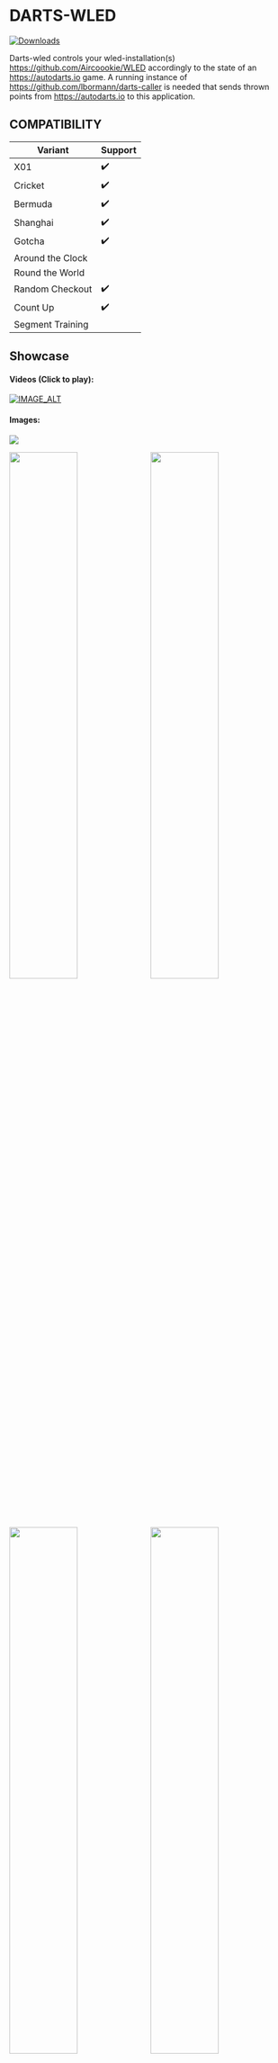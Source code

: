 # DARTS-WLED
[![Downloads](https://img.shields.io/github/downloads/lbormann/darts-wled/total.svg)](https://github.com/lbormann/darts-wled/releases/latest)

Darts-wled controls your wled-installation(s) https://github.com/Aircoookie/WLED accordingly to the state of an https://autodarts.io game. A running instance of https://github.com/lbormann/darts-caller is needed that sends thrown points from https://autodarts.io to this application.


## COMPATIBILITY

| Variant | Support |
| ------------- | ------------- |
| X01 | :heavy_check_mark: | 
| Cricket | :heavy_check_mark: | 
| Bermuda | :heavy_check_mark: | BASIC 
| Shanghai | :heavy_check_mark: | BASIC 
| Gotcha | :heavy_check_mark: | 
| Around the Clock |  | 
| Round the World |  | 
| Random Checkout | :heavy_check_mark: | 
| Count Up | :heavy_check_mark: | 
| Segment Training | | 

## Showcase

#### Videos (Click to play):
[![IMAGE_ALT](https://img.youtube.com/vi/fDXomw55vhI/hqdefault.jpg)](https://youtu.be/fDXomw55vhI)

#### Images:
<img src="https://github.com/lbormann/darts-wled/blob/main/showcase/1.jpg?raw=true">
<p float="left">
<img src="https://github.com/lbormann/darts-wled/blob/main/showcase/2.jpg?raw=true" width="49%">
<img src="https://github.com/lbormann/darts-wled/blob/main/showcase/3.jpg?raw=true" width="49%">
<img src="https://github.com/lbormann/darts-wled/blob/main/showcase/4.jpg?raw=true" width="49%">
<img src="https://github.com/lbormann/darts-wled/blob/main/showcase/5.jpg?raw=true" width="49%">
<img src="https://github.com/lbormann/darts-wled/blob/main/showcase/6.jpg?raw=true" width="49%">
<img src="https://github.com/lbormann/darts-wled/blob/main/showcase/7.jpg?raw=true" width="49%">
<img src="https://github.com/lbormann/darts-wled/blob/main/showcase/8.jpg?raw=true" width="49%">
<img src="https://github.com/lbormann/darts-wled/blob/main/showcase/9.jpg?raw=true" width="49%">
<img src="https://github.com/lbormann/darts-wled/blob/main/showcase/10.jpg?raw=true" width="49%">
</p>

## Best working and looking LED-Location

To find the best possible light-impression without causing problem to dart-recognition algorithmn, I tried different led-stripe positions: 
1. As main lighting (in a plasma lighting ring): It`s way too dark - ugly as my surround is black (It should be definitely better with a white one).
2. Around the plasma lighting ring (outside): Not really a light-effect at all, as light has nothing to shine at.
3. Around my surround: Works best and looks nice! But you need a bright background/wall.

I`ve tested 1.) with a white surround. It looks OK, but the recognition algorithmn can NOT handle this: When a led-effect is played it does not recognize pulling.. after pressing next to end the turn, the recognition stops completely and you need to restart your board.. To avoid this you can stop the board right after darts are thrown, play an effect and start the board again right after the effect ended. (Use a combination of arguments 'DU' and 'BSS' to accomplish this).

Moreover as a general impression: If the leds are too far away from wall the effect is not good. More far away = more bad - just ez like that.
In my experience the primary factor causing false-positive recognitions is an excessive high led-brightness; you should limit your leds to a certain power draw (ex. 2000 mA).

Here is my currrent Hardware-Setup (You can google prices yourself):
* Controller: 1x AZDelivery ESP32 D1 Mini
* Led-stripe: 1x BTF-Lighting SK6812 RGBNW 60leds/m - ~ 4.6m used (2m for the surround)
* Power adapter: 1x Mean Well LPV-100-5 60W 5V DC
* Cosmetic: 1x fowong 2m Selbstklebend Dichtungsband 12mm(B) x 12mm(D) x 4m(L) Schaumstoffband (to prevent visible leds)
* Connector: 4x Wago 221-612 Verbindungsklemme 2 Leiter mit Betätigungshebel 0,5-6 qmm (to easily connect cables)
* Connector: 2x 3 Pin LED Anschluss 10 mm Lötfreier LED Licht Anschluss (to easily connect led-stripe segments)



## INSTALL INSTRUCTION

### Desktop-OS: 

- If you're running a desktop-driven OS it's recommended to use [darts-hub](https://github.com/lbormann/darts-hub) as it takes care of starting, updating, configurating and managing multiple apps.


### Headless-OS:

- Download the appropriate executable in the release section.


### By Source: 

#### Setup python3

- Download and install python 3.x.x for your specific os.
- Download and install pip.


#### Get the project

    git clone https://github.com/lbormann/darts-wled.git

Go to download-directory and type:

    pip3 install -r requirements.txt



## RUN IT

### Prerequisite

* You need to have a running caller - https://github.com/lbormann/darts-caller - (latest version)
* You need to have a running WLED-Installation (0.11.0 at minimum required)

### Run by executable

#### Example: Windows 

Create a shortcut of the executable; right click on the shortcut -> select properties -> add arguments in the target input at the end of the text field.

Example: C:\Downloads\darts-wled.exe -WEPS "your-first-wled-ip" "your-second-wled-ip"

Save changes.
Click on the shortcut to start the application.


### Run by source

#### Example: Linux

    python3 darts-wled.py -WEPS "your-wled-ip"



### Arguments

- -CON / --connection [OPTIONAL] [Default: "127.0.0.1:8079"] 
- -WEPS / --wled_endpoints [REQUIRED] [MULTIPLE ENTRIES POSSIBLE] 
- -DU / --effect_duration [OPTIONAL] [Default: 0]
- -BSS / --board_stop_start [OPTIONAL] [Default: 0.0]
- -BRI / --effect_brightness [OPTIONAL] [Default: 175] [Possible values: 1 .. 255] 
- -HFO / --high_finish_on [OPTIONAL] [Default: None] [Possible values: 2 .. 170] 
- -HF / --high_finish_effects [OPTIONAL] [MULTIPLE ENTRIES POSSIBLE] [Default: None] [Possible values: See below] 
- -IDE / --idle_effect [OPTIONAL] [Default: "solid|lightgoldenrodyellow"] [Possible values: See below] 
- -G / --game_won_effects [OPTIONAL] [MULTIPLE ENTRIES POSSIBLE] [Default: None] [Possible values: See below] 
- -M / --match_won_effects [OPTIONAL] [MULTIPLE ENTRIES POSSIBLE] [Default: None] [Possible values: See below] 
- -B / --busted_effects [OPTIONAL] [MULTIPLE ENTRIES POSSIBLE] [Default: None] [Possible values: See below] 
- -PJ / --player_joined_effects [OPTIONAL] [MULTIPLE ENTRIES POSSIBLE] [Default: None] [Possible values: See below] 
- -PL / --player_left_effects [OPTIONAL] [MULTIPLE ENTRIES POSSIBLE] [Default: None] [Possible values: See below] 
- -S{0-180} / --score_{0-180}_effects [OPTIONAL] [MULTIPLE ENTRIES POSSIBLE] [Default: None] [Possible values: See below] 
- -A{1-12} / --score_area_{1-12}_effects [OPTIONAL] [MULTIPLE ENTRIES POSSIBLE] [Default: None] [Possible values: See below]
- -BSW / --board_stop_after_win [OPTIONAL] [Default: 1]
- -BSE / --board_stop_effect [OPTIONAL] [Default: None] [Possible values: See below] 
- -TE / --takeout_effect [OPTIONAL] [Default: None] [Possible values: See below] 
- -CE / --calibration_effect [OPTIONAL] [Default: None] [Possible values: See below]
- -DS{1-20} / --dart_score_{1-20}_effects [OPTIONAL] [MULTIPLE ENTRIES POSSIBLE] [Default: None] [Possible values: See below] 
- -DSBULL / --dart_score_BULL_effects [OPTIONAL] [Default: None] [Possible values: See below]
- -OFF / --wled_off [OPTIONAL] [Default: 0]
- -SOFF / --wled_off_at_start [OPTIONAL] [Default: 0]



#### *`-CON / --connection`*

<p>Host address to data-feeder (darts-caller). By Default this is '127.0.0.1:8079' (means your local ip-address / usually you do NOT need to change this)</p>
    
#### *`-WEPS / --wled_endpoints`*

<p>IP to your WLED. You can define multiple entries. For example: '192.168.3.200' '192.168.3.201'. 
It is important to say that in case of multiple endpoints, the first one is treated as your primary endpoint which means it will be used to check if is idle state is returned. 
Moreover if you drive multiple WLEDS make sure you disable WLEDs Sync function.</p>

#### *`-DU / --effect_duration`*

<p>Duration (in seconds), after a triggered effect/preset/playlist will return to idle-effect. 
By default this is '0' (infinity duration = return to idle happens when you pull your darts)</p>

#### *`-BSS / --board_stop_start`*

<p>The app stops your board after thrown darts. 
When duration (-DU) pasts wled returns to idle and starts the board: Value '0.0' means no "stop-start" at all; values greater '0.0' declare how long the start should be delayed. 
    
For instance a value '0.3' delays the board-start for one third of second after wled switched back to idle. You can play around with that. 
In my tests '0.4' was an appropriate value.</p>

#### *`-BRI / --effect_brightness`*

<p>Brightness for WLED-effects. You can choose a value between '1' and '255'. 
By default this is 175.</p>

#### *`-HFO / --high_finish_on`*

<p>Define what a highfinish means for you. Choose a score-value between '2' and '170'. 
This value is relevant for argument '-HF'. 
By default this is not set = no effects for 'Highfinishes'.</p>

#### *`-HF / --high_finish_effects`*

<p>Controls your wled(s) when a high-finish occurs.
Define one effect/preset/playlist or a list. If you define a list, the program will randomly choose at runtime. 


Examples:

Use Presets: "ps|1 ps|2"

Use effect: "fire flicker"

Use color: "solid|lightgoldenrodyellow"</p>

For more examples see below!

#### *`-IDE / --idle_effect`*

<p>Controls your wled(s) when dart-pulling occurs or a configurated duration pasts.
Define an effect/preset/playlist that gets triggered.


Examples:

Use Presets: "ps|1 ps|2"

Use effect: "fire flicker"

Use color: "solid|lightgoldenrodyellow"</p>

For more examples see below!

#### *`-G / --game_won_effects`*

<p>Controls your wled(s) when a game won occurs.
Define one effect/preset/playlist or a list. If you define a list, the program will randomly choose at runtime. 


Examples:

Use Presets: "ps|1 ps|2"

Use effect: "fire flicker"

Use color: "solid|lightgoldenrodyellow"</p>

For more examples see below!

#### *`-M / --match_won_effects`*

<p>Controls your wled(s) when a match won occurs.
Define one effect/preset/playlist or a list. If you define a list, the program will randomly choose at runtime.


Examples:

Use Presets: "ps|1 ps|2"

Use effect: "fire flicker"

Use color: "solid|lightgoldenrodyellow"</p>

For more examples see below!

#### *`-B / --busted_effects`*

<p>Controls your wled(s) when a bust occurs.
Define one effect/preset/playlist or a list. If you define a list, the program will randomly choose at runtime.


Examples:

Use Presets: "ps|1 ps|2"

Use effect: "fire flicker"

Use color: "solid|lightgoldenrodyellow"</p>

For more examples see below!

#### *`-PJ / --player_joined_effects`*

<p>Controls your wled(s) when a player-join occurs.
Define one effect/preset/playlist or a list. If you define a list, the program will randomly choose at runtime.


Examples:

Use Presets: "ps|1 ps|2"

Use effect: "fire flicker"

Use color: "solid|lightgoldenrodyellow"</p>

For more examples see below!

#### *`-PL / --player_left_effects`*

<p>Controls your wled(s) when a player-left occurs.
Define one effect/preset/playlist or a list. If you define a list, the program will randomly choose at runtime.


Examples:

Use Presets: "ps|1 ps|2"

Use effect: "fire flicker"

Use color: "solid|lightgoldenrodyellow"</p>

For more examples see below!

#### *`-S{0-180} / --score_{0-180}_effects`*

<p>Controls your wled(s) when a specific score occurs. You can define every score-value between 0 and 180.
Define one effect/preset/playlist or a list. If you define a list, the program will randomly choose at runtime.


Examples:

Use Presets: "ps|1 ps|2"

Use effect: "fire flicker"

Use color: "solid|lightgoldenrodyellow"</p>
For more examples see below!

#### *`-A{1-12} / --score_area_{1-12}_effects`*

<p>Besides the definition of single score-values you can define up to 12 score-areas.
Define one effect/preset/playlist or a list. If you define a list, the program will randomly choose at runtime.


Examples:

Use Presets: "ps|1 ps|2"

Use effect: "fire flicker"

Use color: "solid|lightgoldenrodyellow"</p>

For more examples see below!

#### *`-BSW / --board_stop_after_win`*

<p>Controles board stop behaviour after win. When activated, the board will be stoped after winning Leg or match</p>

#### *`-BSE / --board_stop_effect`*

<p>Controls your wled(s) when a board stop occurs during the match.
Define one effect/preset/playlist or a list. If you define a list, the program will randomly choose at runtime.


Examples:

Use Presets: "ps|1 ps|2"

Use effect: "fire flicker"

Use color: "solid|lightgoldenrodyellow"</p>

For more examples see below!

#### *`-TOE / --takeout_effect`*

<p>Controls your wled(s) when a takeout will be performed or is wrongly triggered.
Define one effect/preset/playlist or a list. If you define a list, the program will randomly choose at runtime.


Examples:

Use Presets: "ps|1 ps|2"

Use effect: "fire flicker"

Use color: "solid|lightgoldenrodyellow"</p>

For more examples see below!

#### *`-CE / --calibration_effect`*

<p>Controls your wled(s) when calibration will be performed.
Define one effect/preset/playlist or a list. If you define a list, the program will randomly choose at runtime.


Examples:

Use Presets: "ps|1 ps|2"

Use effect: "fire flicker"

Use color: "solid|lightgoldenrodyellow"</p>

For more examples see below!

#### *`-OFF / --wled_off`*

<p>Controls your wled(s) and turns it off when match has ended.
1/true will activate the feature</p>

#### *`-SOFF / --wled_off_at_start`*

<p>Controls your wled(s) and turns it off when WLED controller is connected.
1/true will activate the feature</p>

#### *`-DS{1-20} / --dart_score_{1-20}_effects`*

<p>Controls your wled(s) when a specific score for single darts occurs. You can define every score-value between 1 and 20.
Define one effect/preset/playlist or a list. If you define a list, the program will randomly choose at runtime.
--call_single_dart must be set for the caller


Examples:

Use Presets: "ps|1 ps|2"

Use effect: "fire flicker"

Use color: "solid|lightgoldenrodyellow"</p>

For more examples see below!

#### *`-DSBULL / --dart_score_BULL_effects`*

<p>Controls your wled(s) when Bull or single bull was thrown. You can define every score-value between 1 and 20.
Define one effect/preset/playlist or a list. If you define a list, the program will randomly choose at runtime.
--call_single_dart must be set for the caller


Examples:

Use Presets: "ps|1 ps|2"

Use effect: "fire flicker"

Use color: "solid|lightgoldenrodyellow"</p>

For more examples see below!



_ _ _ _ _ _ _ _ _ _


#### Examples: 


| Argument | [condition] | effect 1 | effect 2 | effect 3 | ... |
| --  | -- | -- | --  | -- | -- | 
|-B |  | solid\\|red1 | solid\\|blue2 | | | |
|-A1 | 0-15 | 1\\|s255\\|i255\\|green1\\|red2 | solid\\|red1 | breathe\\|yellow1\\|blue2\\|s170\\|i40 | | |
|-A2 | 16-60 | ps\\|3 | | | 

The first argument-definition shows the event 'Busted': Busting will result in playing one of the 2 defined effects: solid (red) and solid (blue).

The second argument-definition shows a 'score-area': recognized scores between 0 and 15 will result in playing one of the 3 effects: blink (ID: 1), breathe or solid. For every of those effects we defined different colors, speeds and intensities; only the effect-name/effect-ID is required; everything else is an option.

The third argument-definition shows a 'score-area': recognized scores between 16 and 60 result in playing preset (or playlist) 3.

* To set a preset or playlists, use the displayed ID in WLED! Moreover you can set a custom duration (Except -IDE)

    syntax: **"ps|{ID}|{seconds}"**

* To set an effect, use an wled-effect-name or the corresponding ID (https://github.com/Aircoookie/WLED/wiki/List-of-effects-and-palettes):

    syntax: **"{'effect-name' or 'effect-ID'}|{primary-color-name}|{secondary-color-name}|{tertiary-color-name}"**

* To set effect- speed, intensity, palette, duration (Except -IDE)

    syntax: **"{'effect-name' or 'effect-ID'}|s{1-255}|i{1-255}|p{palette-ID}|d{seconds}"**

* For color-name usage, validate that the color-name you want is available in the list!

    validate here: **https://github.com/lbormann/darts-wled/blob/main/colors.txt**

* To set an random effect, use 'x' or 'X' as effect-id

    syntax: **"x"**

* If don't understand have a look at the example file!

    learn at: **start.bat**




## Community-Profiles

| Argument | Tullaris#4778 | wusaaa#0578 | Sini#8190
| --  | -- | -- | -- |
| HF (Highfinish) | fire flicker | 4 87 26 29 93 42 64 | ps\\|1 ps\\|2 |
| IDE (Idle) | solid\\|lightgoldenrodyellow | solid\\|lightgoldenrodyellow | ps\\|10 |
| G (Game-won) | colorloop | 4 87 26 29 93 42 64 | ps\\|9 ps\\|11 |
| M (Match-won) | running\\|orange\\|red1 | 4 87 26 29 93 42 64 | ps\\|3 ps\\|4 |
| B (Busted) | fire 2012 | solid\\|red1 | ps\\|20 ps\\|21 |
| S0 (score 0) | breathe\\|orange\\|red1 | | ps\\|5 ps\\|6 |
| S3 (Score 3) | running | | |
| S26 (Score 26) | dynamic | | ps\\|7 ps\\|8 |
| S135 (Score 135) | | 78 9 | |
| S140 (Score 140) | | 81 | |
| S144 (Score 144) | | 78 9 | |
| S153 (Score 153) | | 78 9 | |
| S162 (Score 162) | | 78 9 | |
| S171 (Score 171) | | 78 9 | |
| S180 (Score 180) | rainbow | 78 9 | ps\\|12 ps\\|13 |
| A1 (Area 1) | 0-14 solid\\|deeppink1 | 0-30 solid\\|orange | 0-25 ps\\|14 ps\\|15 |
| A2 (Area 2) | 15-29 solid\\|blue | 31-60 solid\\|orange1 | 27-59 ps\\|16 ps\\|18 |
| A3 (Area 3) | 30-44 solid\\|deepskyblue1 | 61-90 solid\\|yellow1 | 60-99 ps\\|17 ps\\|19 |
| A4 (Area 4) | 45-59 solid\\|green | 91-120 solid\\|olivedrab4 | 100-179 ps\\|22 ps\\|23 |
| A5 (Area 5) | 60-74 solid\\|chartreuse1 | 121-150 solid\\|olivedrab1 | |
| A6 (Area 6) | 75-89 solid\\|brick | | |
| A7 (Area 7) | 90-104 solid\\|tomato1 | | |
| A8 (Area 8) | 105-119 solid\\|tan1 | | |
| A9 (Area 9) | 120-134 solid\\|yellow1 | | |
| A10 (Area 10) | 135-149 solid\\|purple1 | | |
| A11 (Area 11) | 150-164 solid\\|orange | | |
| A12 (Area 12) | 165-180 solid\\|red1 | | |

Moreover you can find ready-to-go wled-presets in the community-folder; You can restore a preset-file in wled-ui.



## !!! IMPORTANT !!!

This application requires a running instance of darts-caller https://github.com/lbormann/darts-caller


## LAST WORDS

Make sure your wled(s) are working ;)
Thanks to Timo for awesome https://autodarts.io. It will be huge!


